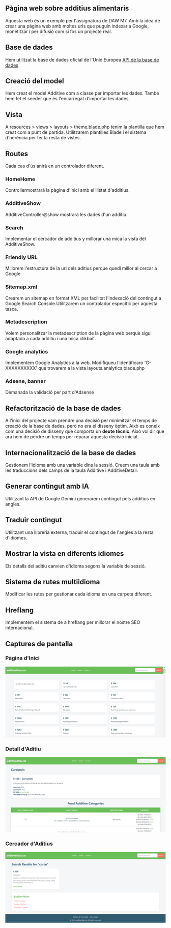 ## Pàgina web sobre additius alimentaris
Aquesta web és un exemple per l'assignatura de DAW M7.
Amb la idea de crear una pàgina web amb moltes urls que puguin indexar a Google, monetitzar i per difusió com si fos un projecte real.

## Base de dades
Hem utilitzat la base de dades oficial de l'Unió Europea
[API de la base de dades](https://developer.datalake.sante.service.ec.europa.eu/api-details#api=228d6fda-9092-4c25-af9a-d537666ed0e5&operation=ea5e05d1-f567-4ed2-a316-b9466fd2f6e6)

## Creació del model
Hem creat el model Additive com a classe per importar les dades. També hem fet el seeder que és l'encarregat d'importar les dades

## Vista
A resources > views > layouts > theme.blade.php tenim la plantilla que hem creat com a punt de partida. Utilitzarem plantilles Blade i el sistema d'herència per fer la resta de vistes.

## Routes
Cada cas d'ús anirà en un controlador diferent.

### HomeHome
Controllermostrarà la pàgina d'inici amb el llistat d'additius.

### AdditiveShow
AdditiveController@show mostrarà les dades d'un additiu.

### Search
Implementar el cercador de additius y millorar una mica la vista del AdditiveShow.

### Friendly URL
Millorem l'estructura de la url dels aditius perque quedi millor al cercar a Google

### Sitemap.xml
Crearem un sitemap en format XML per facilitat l'indexació del contingut a Google Search Console.Utilitzarem un controlador específic per aquesta tasca.

### Metadescription
Volem personalitzar la metadescription de la pàgina web perquè sigui adaptada a cada additiu i una mica clikbait.

### Google analytics
Implementem Google Analytics a la web. Modifiqueu l'identificaro 'G-XXXXXXXXXX' que trovarem a la vista layouts.analytics.blade.php

### Adsene, banner
Demanada la validació per part d'Adsense

## Refactorització de la base de dades
A l'inici del projecte vam prendre una decisió per minimitzar el temps de creació de la base de dades, però no era el disseny òptim. Això es coneix com una decisió de disseny que comporta un **deute tècnic**. Això vol dir que ara hem de perdre un temps per reparar aquesta decisió inicial.

## Internacionalització de la base de dades
Gestionem l'idioma amb una variable dins la sessió.
Creem una taula amb les traduccions dels camps de la taula Additive i AdditiveDetail.

## Generar contingut amb IA
Utilitzant la API de Google Gemini generarem contingut pels additius en angles.

## Traduir contingut
Utilitzant una llibreria externa, traduir el contingut de l'angles a la resta d'idiomes.

## Mostrar la vista en diferents idiomes
Els detalls del aditiu canvien d'idioma segons la variable de sessió.

## Sistema de rutes multiidioma
Modificar les rutes per gestionar cada idioma en una carpeta diferent.

## Hreflang
Implementem el sistema de a hreflang per millorar el nostre SEO internacional.

## Captures de pantalla

### Pàgina d'Inici
![Inici](images/home.jpg)

### Detall d'Aditiu
![Detall d'additiu](images/additive.jpg)

### Cercador d'Aditius
![Cercador](images/search.jpg)